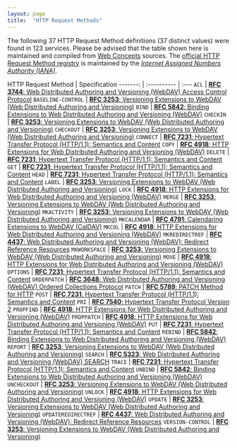```yaml
---
layout: page
title:  "HTTP Request Methods"
---
```




The following 37 HTTP Request Method definitions (37 distinct values) were found in 123 services. Please be advised that the table shown here is maintained and compiled from [Web Concepts](/) sources. The [official HTTP Request Method registry](http://www.iana.org/assignments/http-methods/http-methods.xhtml#methods) is maintained by the [*Internet Assigned Numbers Authority (IANA)*](http://www.iana.org/).

HTTP Request Method | Specification
-------: | :---------- | :---
`ACL` | [**RFC 3744**: Web Distributed Authoring and Versioning (WebDAV) Access Control Protocol](/specs/IETF/RFC/3744)
`BASELINE-CONTROL` | [**RFC 3253**: Versioning Extensions to WebDAV (Web Distributed Authoring and Versioning)](/specs/IETF/RFC/3253)
`BIND` | [**RFC 5842**: Binding Extensions to Web Distributed Authoring and Versioning (WebDAV)](/specs/IETF/RFC/5842)
`CHECKIN` | [**RFC 3253**: Versioning Extensions to WebDAV (Web Distributed Authoring and Versioning)](/specs/IETF/RFC/3253)
`CHECKOUT` | [**RFC 3253**: Versioning Extensions to WebDAV (Web Distributed Authoring and Versioning)](/specs/IETF/RFC/3253)
`CONNECT` | [**RFC 7231**: Hypertext Transfer Protocol (HTTP/1.1): Semantics and Content](/specs/IETF/RFC/7231)
`COPY` | [**RFC 4918**: HTTP Extensions for Web Distributed Authoring and Versioning (WebDAV)](/specs/IETF/RFC/4918)
`DELETE` | [**RFC 7231**: Hypertext Transfer Protocol (HTTP/1.1): Semantics and Content](/specs/IETF/RFC/7231)
`GET` | [**RFC 7231**: Hypertext Transfer Protocol (HTTP/1.1): Semantics and Content](/specs/IETF/RFC/7231)
`HEAD` | [**RFC 7231**: Hypertext Transfer Protocol (HTTP/1.1): Semantics and Content](/specs/IETF/RFC/7231)
`LABEL` | [**RFC 3253**: Versioning Extensions to WebDAV (Web Distributed Authoring and Versioning)](/specs/IETF/RFC/3253)
`LOCK` | [**RFC 4918**: HTTP Extensions for Web Distributed Authoring and Versioning (WebDAV)](/specs/IETF/RFC/4918)
`MERGE` | [**RFC 3253**: Versioning Extensions to WebDAV (Web Distributed Authoring and Versioning)](/specs/IETF/RFC/3253)
`MKACTIVITY` | [**RFC 3253**: Versioning Extensions to WebDAV (Web Distributed Authoring and Versioning)](/specs/IETF/RFC/3253)
`MKCALENDAR` | [**RFC 4791**: Calendaring Extensions to WebDAV (CalDAV)](/specs/IETF/RFC/4791)
`MKCOL` | [**RFC 4918**: HTTP Extensions for Web Distributed Authoring and Versioning (WebDAV)](/specs/IETF/RFC/4918)
`MKREDIRECTREF` | [**RFC 4437**: Web Distributed Authoring and Versioning (WebDAV): Redirect Reference Resources](/specs/IETF/RFC/4437)
`MKWORKSPACE` | [**RFC 3253**: Versioning Extensions to WebDAV (Web Distributed Authoring and Versioning)](/specs/IETF/RFC/3253)
`MOVE` | [**RFC 4918**: HTTP Extensions for Web Distributed Authoring and Versioning (WebDAV)](/specs/IETF/RFC/4918)
`OPTIONS` | [**RFC 7231**: Hypertext Transfer Protocol (HTTP/1.1): Semantics and Content](/specs/IETF/RFC/7231)
`ORDERPATCH` | [**RFC 3648**: Web Distributed Authoring and Versioning (WebDAV) Ordered Collections Protocol](/specs/IETF/RFC/3648)
`PATCH` | [**RFC 5789**: PATCH Method for HTTP](/specs/IETF/RFC/5789)
`POST` | [**RFC 7231**: Hypertext Transfer Protocol (HTTP/1.1): Semantics and Content](/specs/IETF/RFC/7231)
`PRI` | [**RFC 7540**: Hypertext Transfer Protocol Version 2](/specs/IETF/RFC/7540)
`PROPFIND` | [**RFC 4918**: HTTP Extensions for Web Distributed Authoring and Versioning (WebDAV)](/specs/IETF/RFC/4918)
`PROPPATCH` | [**RFC 4918**: HTTP Extensions for Web Distributed Authoring and Versioning (WebDAV)](/specs/IETF/RFC/4918)
`PUT` | [**RFC 7231**: Hypertext Transfer Protocol (HTTP/1.1): Semantics and Content](/specs/IETF/RFC/7231)
`REBIND` | [**RFC 5842**: Binding Extensions to Web Distributed Authoring and Versioning (WebDAV)](/specs/IETF/RFC/5842)
`REPORT` | [**RFC 3253**: Versioning Extensions to WebDAV (Web Distributed Authoring and Versioning)](/specs/IETF/RFC/3253)
`SEARCH` | [**RFC 5323**: Web Distributed Authoring and Versioning (WebDAV) SEARCH](/specs/IETF/RFC/5323)
`TRACE` | [**RFC 7231**: Hypertext Transfer Protocol (HTTP/1.1): Semantics and Content](/specs/IETF/RFC/7231)
`UNBIND` | [**RFC 5842**: Binding Extensions to Web Distributed Authoring and Versioning (WebDAV)](/specs/IETF/RFC/5842)
`UNCHECKOUT` | [**RFC 3253**: Versioning Extensions to WebDAV (Web Distributed Authoring and Versioning)](/specs/IETF/RFC/3253)
`UNLOCK` | [**RFC 4918**: HTTP Extensions for Web Distributed Authoring and Versioning (WebDAV)](/specs/IETF/RFC/4918)
`UPDATE` | [**RFC 3253**: Versioning Extensions to WebDAV (Web Distributed Authoring and Versioning)](/specs/IETF/RFC/3253)
`UPDATEREDIRECTREF` | [**RFC 4437**: Web Distributed Authoring and Versioning (WebDAV): Redirect Reference Resources](/specs/IETF/RFC/4437)
`VERSION-CONTROL` | [**RFC 3253**: Versioning Extensions to WebDAV (Web Distributed Authoring and Versioning)](/specs/IETF/RFC/3253)
